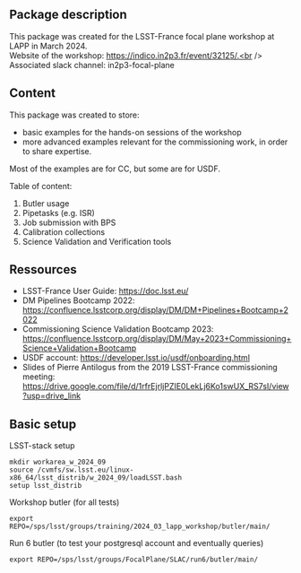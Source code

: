 ## Package description
This package was created for the LSST-France focal plane workshop at LAPP in March 2024.<br />
Website of the workshop: https://indico.in2p3.fr/event/32125/.<br />
Associated slack channel: in2p3-focal-plane<br />

## Content
This package was created to store:<br />
- basic examples for the hands-on sessions of the workshop<br />
- more advanced examples relevant for the commissioning work, in order to share expertise.<br />

Most of the examples are for CC, but some are for USDF.

Table of content:<br />
1) Butler usage<br /> 
2) Pipetasks (e.g. ISR) <br /> 
3) Job submission with BPS<br /> 
4) Calibration collections<br />
5) Science Validation and Verification tools<br />

## Ressources
- LSST-France User Guide: https://doc.lsst.eu/<br />
- DM Pipelines Bootcamp 2022: https://confluence.lsstcorp.org/display/DM/DM+Pipelines+Bootcamp+2022<br />
- Commissioning Science Validation Bootcamp 2023: https://confluence.lsstcorp.org/display/DM/May+2023+Commissioning+Science+Validation+Bootcamp<br />
- USDF account: https://developer.lsst.io/usdf/onboarding.html
- Slides of Pierre Antilogus from the 2019 LSST-France commissioning meeting: https://drive.google.com/file/d/1rfrEjrljPZIE0LekLj6Ko1swUX_RS7sI/view?usp=drive_link<br />

## Basic setup
LSST-stack setup
```
mkdir workarea_w_2024_09
source /cvmfs/sw.lsst.eu/linux-x86_64/lsst_distrib/w_2024_09/loadLSST.bash
setup lsst_distrib
```
Workshop butler (for all tests)
```
export REPO=/sps/lsst/groups/training/2024_03_lapp_workshop/butler/main/
```
Run 6 butler (to test your postgresql account and eventually queries)
```
export REPO=/sps/lsst/groups/FocalPlane/SLAC/run6/butler/main/
```
